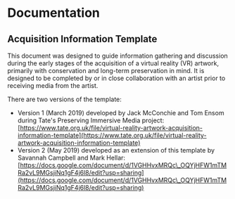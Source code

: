 # Documentation

## **Acquisition Information Template**

This document was designed to guide information gathering and discussion during the early stages of the acquisition of a virtual reality (VR) artwork, primarily with conservation and long-term preservation in mind. It is designed to be completed by or in close collaboration with an artist prior to receiving media from the artist.

There are two versions of the template:&#x20;

* Version 1 (March 2019) developed by Jack McConchie and Tom Ensom during Tate's Preserving Immersive Media project:  [https://www.tate.org.uk/file/virtual-reality-artwork-acquisition-information-template](https://www.tate.org.uk/file/virtual-reality-artwork-acquisition-information-template)
* Version 2 (May 2019) developed as an extension of this template by Savannah Campbell and Mark Hellar: [https://docs.google.com/document/d/1VGHHvxMRQc\_OQYjHFW1mTMRa2vL9MGsjiNq1gF4j6l8/edit?usp=sharing](https://docs.google.com/document/d/1VGHHvxMRQc\_OQYjHFW1mTMRa2vL9MGsjiNq1gF4j6l8/edit?usp=sharing)
